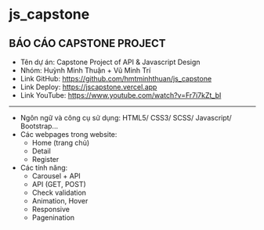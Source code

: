 # js_capstone
BÁO CÁO CAPSTONE PROJECT
------------------------
- Tên dự án: Capstone Project of API & Javascript Design
- Nhóm: Huỳnh Minh Thuận + Vũ Minh Trí
- Link GitHub: https://github.com/hmtminhthuan/js_capstone
- Link Deploy: https://jscapstone.vercel.app
- Link YouTube: https://www.youtube.com/watch?v=Fr7i7kZt_bI
------------------------
- Ngôn ngữ và công cụ sử dụng: HTML5/ CSS3/ SCSS/ Javascript/ Bootstrap...
- Các webpages trong website:
  + Home (trang chủ)
  + Detail
  + Register
- Các tính năng:
  + Carousel + API
  + API (GET, POST)
  + Check validation
  + Animation, Hover
  + Responsive
  + Pagenination
